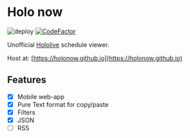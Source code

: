 # Holo now
![deploy](https://github.com/holonow/holonow.github.io/workflows/deploy/badge.svg)
[![CodeFactor](https://www.codefactor.io/repository/github/holonow/holonow.github.io/badge)](https://www.codefactor.io/repository/github/holonow/holonow.github.io)

Unofficial [Hololive](https://www.hololive.tv/) schedule viewer.

Host at: [https://holonow.github.io](https://holonow.github.io)

## Features

- [x] Mobile web-app
- [x] Pure Text format for copy/paste
- [x] Filters
- [x] JSON
- [ ] RSS
